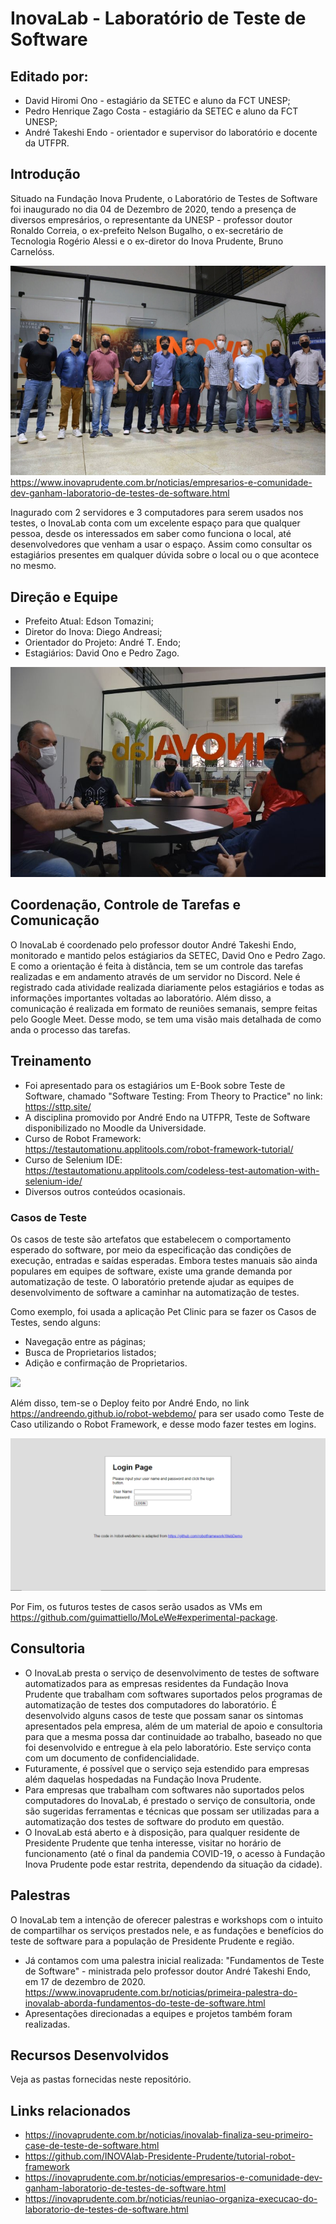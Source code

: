 # InovaLab - Laboratório de Teste de Software

## Editado por:
- David Hiromi Ono - estagiário da SETEC e aluno da FCT UNESP;
- Pedro Henrique Zago Costa - estagiário da SETEC e aluno da FCT UNESP;
- André Takeshi Endo - orientador e supervisor do laboratório e docente da UTFPR. 

## Introdução

Situado na Fundação Inova Prudente, o Laboratório de Testes de Software foi inaugurado no dia 04 de Dezembro de 2020, tendo a presença de 
diversos empresários, o representante da UNESP - professor doutor Ronaldo Correia, o ex-prefeito Nelson Bugalho, o ex-secretário de Tecnologia Rogério Alessi 
e o ex-diretor do Inova Prudente, Bruno Carnelóss.

![](./Imagens/1304.jpg)
https://www.inovaprudente.com.br/noticias/empresarios-e-comunidade-dev-ganham-laboratorio-de-testes-de-software.html

Inagurado com 2 servidores e 3 computadores para serem usados nos testes, o InovaLab conta com um excelente espaço para que qualquer pessoa, 
desde os interessados em saber como funciona o local, até desenvolvedores que venham a usar o espaço. Assim como consultar os estagiários presentes
em qualquer dúvida sobre o local ou o que acontece no mesmo. 

## Direção e Equipe

 - Prefeito Atual: Edson Tomazini;
 - Diretor do Inova: Diego Andreasi;
 - Orientador do Projeto: André T. Endo;
 - Estagiários: David Ono e Pedro Zago.

![](./Imagens/5133.jpg)

## Coordenação, Controle de Tarefas e Comunicação

O InovaLab é coordenado pelo professor doutor André Takeshi Endo, monitorado e mantido pelos estágiarios da SETEC, David Ono e Pedro Zago. 
E como a orientação é feita à distância, tem se um controle das tarefas realizadas e em andamento através de um servidor no Discord. 
Nele é registrado cada atividade realizada diariamente pelos estagiários e todas as informações importantes voltadas ao laboratório. 
Além disso, a comunicação é realizada em formato de reuniões semanais, sempre feitas pelo Google Meet. Desse modo, se tem 
uma visão mais detalhada de como anda o processo das tarefas. 

## Treinamento

 - Foi apresentado para os estagiários um E-Book sobre Teste de Software, chamado "Software Testing: From Theory to Practice" no link: https://sttp.site/
 - A disciplina promovido por André Endo na UTFPR, Teste de Software disponibilizado no Moodle da Universidade.
 - Curso de Robot Framework: https://testautomationu.applitools.com/robot-framework-tutorial/
 - Curso de Selenium IDE: https://testautomationu.applitools.com/codeless-test-automation-with-selenium-ide/
 - Diversos outros conteúdos ocasionais.
 
 ### Casos de Teste

Os casos de teste são artefatos que estabelecem o comportamento esperado do software, por meio da especificação das condições de execução, entradas e saídas esperadas. Embora testes manuais são ainda populares em equipes de software, existe uma grande demanda por automatização de teste. O laboratório pretende ajudar as equipes de desenvolvimento de software a caminhar na automatização de testes.

Como exemplo, foi usada a aplicação Pet Clinic para se fazer os Casos de Testes, sendo alguns:

 - Navegação entre as páginas;
 - Busca de Proprietarios listados; 
 - Adição e confirmação de Proprietarios. 
 
 ![](https://cloud.githubusercontent.com/assets/838318/19727082/2aee6d6c-9b8e-11e6-81fe-e889a5ddfded.png)

Além disso, tem-se o Deploy feito por André Endo, no link https://andreendo.github.io/robot-webdemo/ para ser usado como Teste de Caso
utilizando o Robot Framework, e desse modo fazer testes em logins.

![](./Imagens/login.png)

Por Fim, os futuros testes de casos serão usados as VMs em https://github.com/guimattiello/MoLeWe#experimental-package.

## Consultoria

- O InovaLab presta o serviço de desenvolvimento de testes de software automatizados para as empresas residentes da Fundação Inova Prudente que trabalham com softwares suportados pelos programas de automatização de testes dos computadores do laboratório. É desenvolvido alguns casos de teste que possam sanar os sintomas apresentados pela empresa, além de um material de apoio e consultoria para que a mesma possa dar continuidade ao trabalho, baseado no que foi desenvolvido e entregue à ela pelo laboratório. Este serviço conta com um documento de confidencialidade.
- Futuramente, é possível que o serviço seja estendido para empresas além daquelas hospedadas na Fundação Inova Prudente.
- Para empresas que trabalham com softwares não suportados pelos computadores do InovaLab, é prestado o serviço de consultoria, onde são sugeridas ferramentas e técnicas que possam ser utilizadas para a automatização dos testes de software do produto em questão.
- O InovaLab está aberto e à disposição, para qualquer residente de Presidente Prudente que tenha interesse, visitar no horário de funcionamento (até o final da pandemia COVID-19, o acesso à Fundação Inova Prudente pode estar restrita, dependendo da situação da cidade).

## Palestras

O InovaLab tem a intenção de oferecer palestras e workshops com o intuito de compartilhar os serviços prestados nele, e as fundações e benefícios do teste de software para a população de Presidente Prudente e região.
- Já contamos com uma palestra inicial realizada: "Fundamentos de Teste de Software" - ministrada pelo professor doutor André Takeshi Endo, em 17 de dezembro de 2020. 
  https://www.inovaprudente.com.br/noticias/primeira-palestra-do-inovalab-aborda-fundamentos-do-teste-de-software.html
- Apresentações direcionadas a equipes e projetos também foram realizadas. 

## Recursos Desenvolvidos

Veja as pastas fornecidas neste repositório. 

## Links relacionados

- https://inovaprudente.com.br/noticias/inovalab-finaliza-seu-primeiro-case-de-teste-de-software.html
- https://github.com/INOVAlab-Presidente-Prudente/tutorial-robot-framework
- https://inovaprudente.com.br/noticias/empresarios-e-comunidade-dev-ganham-laboratorio-de-testes-de-software.html
- https://inovaprudente.com.br/noticias/reuniao-organiza-execucao-do-laboratorio-de-testes-de-software.html